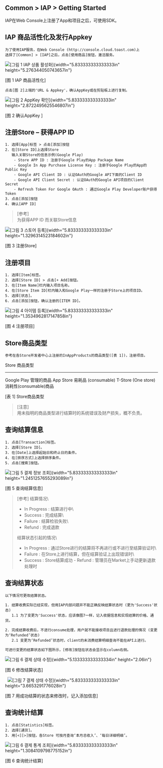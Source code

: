 Common &gt; IAP &gt; Getting Started
------------------------------------

IAP在Web Console上注册了App和项目之后，可使用SDK。

IAP 商品活性化及发行Appkey 
---------------------------

    为了使用IAP服务，在Web Console (http://console.cloud.toast.com)上
    选择了[Common] > [IAP]之后，点击[使用商品]按钮，激活服务。

![\[그림 1 IAP 상품
활성화\]](media/image1.png){width="5.833333333333333in"
height="5.276344050743657in"}

\[图 1 IAP 商品活性化\]

    点击[图 2]上端的'URL & Appkey'，确认AppKey或在剪贴板上进行复制。

![\[그림 2 AppKey 확인\]](media/image2.png){width="5.833333333333333in"
height="2.8722495625546807in"}

\[图 2 确认AppKey \]

注册Store – 获得APP ID 
-----------------------

    1. 选择[App]标签 > 点击[添加]按钮
    2. 在[Store ID]上选择Store
       输入关联Store的信息示例(Google Play)  
        - Store APP ID : 注册于Google Play的App Package Name 
        - Google In App Purchase License Key : 注册于Google Play的App的Public Key  
        - Google API Client ID : 认证OAuth的Google API下面的Client ID  
        - Google API Client Secret : 认证OAuth的Google API项目的Client Secret  
        - Refresh Token For Google OAuth : 通过Google Play Developer账户获得Token  
    3. 点击[添加]按钮  
    4. 确认[APP ID]

> \[参考\]\
> 为获得APP ID 而关联Store信息

![\[그림 3 스토어 등록\]](media/image3.png){width="5.833333333333333in"
height="1.3296314523184602in"}

\[图 3 注册Store\]

注册项目
--------

    1. 选择[Item]标签。
    2. 选择[Store ID] > 点击[+ Add]按钮。 
    3. 在[Item Name]栏内输入项目名称。 
    4. 在[Store Item ID]栏内输入和Google Play一样的注册于Store上的项目ID。
    5. 选择[状态]。
    6. 点击[添加]按钮，确认注册的[ITEM ID]。

![\[그림 4 아이템 등록\]](media/image4.png){width="5.833333333333333in"
height="1.3534962817147858in"}

\[图 4 注册项目\]

Store商品类型
-------------

    参考在各Store开发者中心上注册的InAppProducts的商品类型([表 1])，注册项目。

  Store                 商品类型
  --------------------- ------------------------
  Google Play           管理的商品
  App Store             易耗品 (consumable)
  T-Store (One store)   消耗性(consumable)商品

\[表 1\] Store商品类型

> \[注意\]\
> 用未指明的商品类型进行结算时的系统错误及财产损失，概不负责。

查询结算信息
------------

    1. 点击[Transaction]标签。
    2. 选择[Store ID]。
    3. 在[Date]上选择起始日和终止日的条件。  
    4. 在[排序方式]上选择排序条件。
    5. 点击[搜索]按钮。

![\[그림 5 결제 정보
조회\]](media/image5.png){width="5.833333333333333in"
height="1.2451257655293089in"}

\[图 5 查询结算信息\]

> \[参考\] 结算情况\
> - In Progress : 结算进行中\
> - Success : 完成结算\
> - Failure : 结算检验失败\
> - Refund : 完成退款
>
> 结算状态引起的情况\
> - In Progress : 通过Store进行的结算将不再进行或不进行至结算验证时\
> - Failure : 在Store上进行结算，但在结算验证上出现错误时\
> - Success : Store结算成功 - Refund :
> 管理员在Market上手动更新退款处理时

查询结算状态
------------

    以下情况可更改结算状态。

    1. 结算收费实际已经实现，但用IAP内部问题并不能正确反映结算状态时 (更为'Success'状态)
       1.1 为了变更为'Success'状态，应该像图7一样，记入收据信息和实现结算的价格、通货。

    2. 完成结算收费后，不进行consume处理，用户就不能接收项目且进行退款处理的情况 (变更为‘Refunded’状态)
       2.1 变更为‘Refunded’状态时，client的未消费结算明细查询不能在API上进行。

    可进行变更的结算状态如下图所示，[修改]按钮在状态会显示在column右侧。

![\[그림 6 결제 상태 수정\]](media/image6.png){width="5.133333333333334in"
height="2.06in"}

\[图 6 修改结算状态\]

 
![\[그림 7 결제 상태 수정\]](media/image7.png){width="5.833333333333333in"
height="3.6653291776028in"}

\[图 7 用成功结算的状态来修改时，记入添加信息\]

查询统计结算
------------

    1. 点击[Statistics]标签。
    2. 选择[通货]。
    3. 用[<][>]按钮，各Store 可按月查询‘本月总收入’、‘每日详细明细’。

![\[그림 6 결제 통계
조회\]](media/image8.png){width="5.833333333333333in"
height="1.3084109798775152in"}

\[图 6 查询统计结算\]
